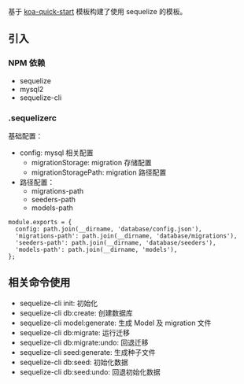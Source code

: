 基于 [koa-quick-start](https://github.com/JianmingXia/koa-quick-start) 模板构建了使用 sequelize 的模板。

## 引入
### NPM 依赖
- sequelize
- mysql2
- sequelize-cli

### .sequelizerc
基础配置：
- config: mysql 相关配置
  - migrationStorage: migration 存储配置
  - migrationStoragePath: migration 路径配置
- 路径配置：
  - migrations-path
  - seeders-path
  - models-path

```
module.exports = {
  config: path.join(__dirname, 'database/config.json'),
  'migrations-path': path.join(__dirname, 'database/migrations'),
  'seeders-path': path.join(__dirname, 'database/seeders'),
  'models-path': path.join(__dirname, 'models'),
};
```

## 相关命令使用
- sequelize-cli init: 初始化
- sequelize-cli db:create: 创建数据库
- sequelize-cli model:generate: 生成 Model 及 migration 文件
- sequelize-cli db:migrate: 运行迁移
- sequelize-cli db:migrate:undo: 回退迁移
- sequelize-cli seed:generate: 生成种子文件
- sequelize-cli db:seed: 初始化数据
- sequelize-cli db:seed:undo: 回退初始化数据